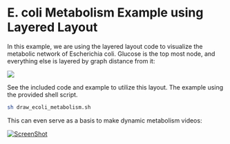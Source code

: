 E. coli Metabolism Example using Layered Layout
===============================================

In this example, we are using the layered layout code to visualize the metabolic network of Escherichia coli. Glucose is the top most node, and everything else is layered by graph distance from it:

![](http://i.imgur.com/csMl56p.png)

See the included code and example to utilize this layout. The example using the provided shell script.

```bash
sh draw_ecoli_metabolism.sh
```

This can even serve as a basis to make dynamic metabolism videos:

[![ScreenShot](http://i.imgur.com/POJlWOK.png)](https://vimeo.com/144331820)
